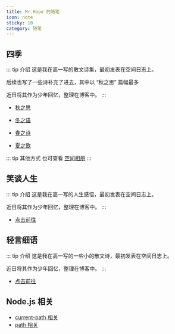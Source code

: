```yaml
---
title: Mr.Hope 的随笔
icon: note
sticky: 10
category: 随笔
---
```


## 四季

::: tip 介绍
这是我在高一写的散文诗集，最初发表在空间日志上。

后续也写了一些诗补充了进去，其中以 “秋之思” 篇幅最多

近日将其作为少年回忆，整理在博客中。
:::

- [秋之思](fall/catalog.md)

- [冬之语](winter/note.md)

- [春之诗](spring/1.md)

- [夏之歌](summer/1.md)

::: tip 其他方式
也可查看 [空间相册](https://user.qzone.qq.com/1178522294)
:::

## 笑谈人生

::: tip 介绍
这是我在高一写的人生感悟，最初发表在空间日志上。

近日将其作为少年回忆，整理在博客中。
:::

- [点击前往](life/readme.md)

## 轻言细语

::: tip 介绍
这是我在高一写的一些小的散文诗，最初发表在空间日志上。

近日将其作为少年回忆，整理在博客中。
:::

- [点击前往](poem/readme.md)

## Node.js 相关

- [current-path 相关](nodeJS/current-path.md)
- [path 相关](nodeJS/path.md)
